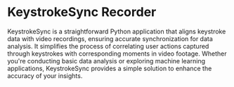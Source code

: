 # KeystrokeSync Recorder
 KeystrokeSync is a straightforward Python application that aligns keystroke data with video recordings, ensuring accurate synchronization for data analysis. It simplifies the process of correlating user actions captured through keystrokes with corresponding moments in video footage. Whether you're conducting basic data analysis or exploring machine learning applications, KeystrokeSync provides a simple solution to enhance the accuracy of your insights.
